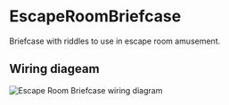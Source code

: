 # EscapeRoomBriefcase
Briefcase with riddles to use in escape room amusement. 


## Wiring diageam

![Escape Room Briefcase wiring diagram]()
